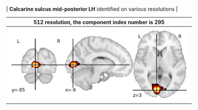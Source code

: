 


| **Calcarine sulcus mid-posterior LH** identified on various resolutions |

| 512 resolution, the component index number is 295|  
|:---:|  
| ![Component 512](../512/final/295.jpg "From component 512: Calcarine sulcus mid-posterior LH") |